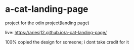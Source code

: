 # a-cat-landing-page

project for the odin project(landing page)

live: https://ariesj12.github.io/a-cat-landing-page/

100% copied the design for someone; i dont take credit for it